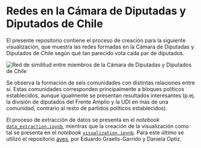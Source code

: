 # Redes en la Cámara de Diputadas y Diputados de Chile

El presente repositorio contiene el proceso de creación para la siguiente
visualización, que muestra las redes formadas en la Cámara de Diputadas y
Diputados de Chile según qué tan parecido vota cada par de diputados.

![Red de similitud entre miembros de la Cámara de Diputadas y Diputados de
Chile](img/red.png)

Se observa la formación de seis comunidades con distintas relaciones entre sí.
Estas comunidades corresponden principalmente a bloques políticos establecidos,
aunque igualmente se presentan resultados interesantes (p.ej. la división de
diputados del Frente Amplio y la UDI en más de una comunidad, contrario al
resto de partidos políticos establecidos).

El proceso de extracción de datos se presenta en el *notebook*
[`data_extraction.ipynb`](data_extraction.ipynb), mientras que la creación de
la visualización como tal se presenta en el *notebook*
[`visualization.ipynb`](visualization.ipynb). Para este último se utilizó el
repositorio [aves](https://github.com/zorzalerrante/aves), por Eduardo
Graells-Garrido y Daniela Optiz.
